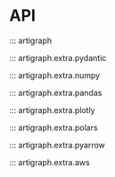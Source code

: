 # API

::: artigraph

::: artigraph.extra.pydantic

::: artigraph.extra.numpy

::: artigraph.extra.pandas

::: artigraph.extra.plotly

::: artigraph.extra.polars

::: artigraph.extra.pyarrow

::: artigraph.extra.aws
